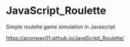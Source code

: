 # JavaScript_Roulette
Simple roulette game simulation in Javascript

https://aconway01.github.io/JavaScript_Roulette/
